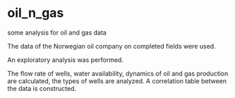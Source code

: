 # oil_n_gas
some analysis for oil and gas data

The data of the Norwegian oil company on completed fields were used.

An exploratory analysis was performed.

The flow rate of wells, water availability, dynamics of oil and gas production are calculated, the types of wells are analyzed. A correlation table between the data is constructed.
